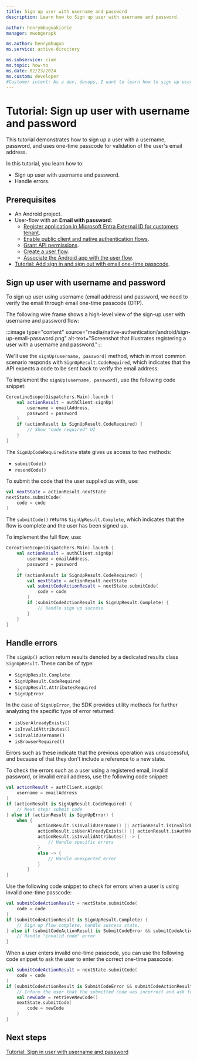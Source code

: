 ```yaml
---
title: Sign up user with username and password
description: Learn how to Sign up user with username and password.

author: henrymbuguakiarie
manager: mwongerapk

ms.author: henrymbugua
ms.service: active-directory

ms.subservice: ciam
ms.topic: how-to
ms.date: 02/23/2024
ms.custom: developer
#Customer intent: As a dev, devops, I want to learn how to sign up user with username and password.
---
```


# Tutorial: Sign up user with username and password  
 
This tutorial demonstrates how to sign up a user with a username, password, and uses one-time passcode for validation of the user's email address.  
 
In this tutorial, you learn how to:  
  
- Sign up user with username and password.  
- Handle errors. 
  
## Prerequisites  
  
- An Android project.  
- User-flow with an **Email with password**:  
  - [Register application in Microsoft Entra External ID for customers tenant](how-to-run-sample-android-app.md#register-an-application). 
  - [Enable public client and native authentication flows](how-to-run-sample-android-app.md#enable-public-client-and-native-authentication-flows). 
  - [Grant API permissions](how-to-run-sample-android-app.md#grant-api-permissions). 
  - [Create a user flow](how-to-run-sample-android-app.md#create-a-user-flow). 
  - [Associate the Android app with the user flow](how-to-run-sample-android-app.md#associate-the--app-with-the-user-flow). 
- [Tutorial: Add sign in and sign out with email one-time passcode](tutorial-native-authentication-android-sign-in-sign-out.md). 
 
## Sign up user with username and password  
 
To sign up user using username (email address) and password, we need to verify the email through email one-time passcode (OTP).  

The following wire frame shows a high-level view of the sign-up user with username and password flow: 

:::image type="content" source="media/native-authentication/android/sign-up-email-password.png" alt-text="Screenshot that illustrates registering a user with a username and password."::: 
 
We'll use the `signUp(username, password)` method, which in most common scenario responds with `SignUpResult.CodeRequired`, which indicates that the API expects a code to be sent back to verify the email address.  
 
To implement the `signUp(username, password)`, use the following code snippet:  
 
```kotlin 
CoroutineScope(Dispatchers.Main).launch { 
    val actionResult = authClient.signUp( 
        username = emailAddress, 
        password = password 
    ) 
    if (actionResult is SignUpResult.CodeRequired) { 
        // Show "code required" UI 
    } 
} 
``` 
 
The `SignUpCodeRequiredState` state gives us access to two methods:  
 
- `submitCode()` 
- `resendCode()` 
 
To submit the code that the user supplied us with, use:  
 
```kotlin 
val nextState = actionResult.nextState 
nextState.submitCode( 
    code = code 
) 
``` 
 
The `submitCode()` returns `SignUpResult.Complete`, which indicates that the flow is complete and the user has been signed up.  
 
To implement the full flow, use:  
 
```kotlin 
CoroutineScope(Dispatchers.Main).launch { 
    val actionResult = authClient.signUp( 
        username = emailAddress, 
        password = password 
    ) 
    if (actionResult is SignUpResult.CodeRequired) { 
        val nextState = actionResult.nextState 
        val submitCodeActionResult = nextState.submitCode( 
            code = code 
        ) 
        if (submitCodeActionResult is SignUpResult.Complete) { 
            // Handle sign up success 
        } 
    } 
} 
```
 
## Handle errors  
 
The `signUp()` action return results denoted by a dedicated results class `SignUpResult`. These can be of type: 
- `SignUpResult.Complete`
- `SignUpResult.CodeRequired`
- `SignUpResult.AttributesRequired`
- `SignUpError`

In the case of `SignUpError`, the SDK provides utility methods  for further analyzing the specific type of error returned: 
- `isUserAlreadyExists()`
- `isInvalidAttributes()`
- `isInvalidUsername()`
- `isBrowserRequired()`

Errors such as these indicate that the previous operation was unsuccessful, and because of that they don't include a reference to a new state. 

To check the errors such as a user using a registered email, invalid password, or invalid email address, use the following code snippet: 
 
```kotlin 
val actionResult = authClient.signUp(
    username = emailAddress
)
if (actionResult is SignUpResult.CodeRequired) {
    // Next step: submit code
} else if (actionResult is SignUpError) {
    when {
            actionResult.isInvalidUsername() || actionResult.isInvalidPassword() || 
            actionResult.isUserAlreadyExists() || actionResult.isAuthNotSupported() || 
            actionResult.isInvalidAttributes() -> {
                // Handle specific errors
            }
            else -> {
                // Handle unexpected error
            }
        }
}
```
 
Use the following code snippet to check for errors when a user is using invalid one-time passcode:  
 
```kotlin 
val submitCodeActionResult = nextState.submitCode( 
    code = code 
) 
if (submitCodeActionResult is SignUpResult.Complete) { 
    // Sign up flow complete, handle success state. 
} else if (submitCodeActionResult is SubmitCodeError && submitCodeActionResult.isInvalidCode()) { 
    // Handle "invalid code" error 
} 
``` 
 
When a user enters invalid one-time passcode, you can use the following code snippet to ask the user to enter the correct one-time passcode:  
 
```kotlin 
val submitCodeActionResult = nextState.submitCode( 
    code = code 
) 
if (submitCodeActionResult is SubmitCodeError && submitCodeActionResult.isInvalidCode) { 
    // Inform the user that the submitted code was incorrect and ask for a new code to be supplied 
    val newCode = retrieveNewCode() 
    nextState.submitCode( 
        code = newCode 
    ) 
} 
``` 
 
## Next steps  
 
[Tutorial: Sign in user with username and password](tutorial-native-authentication-android-sign-in-user-with-username-password.md) 
